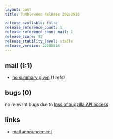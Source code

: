 ```yaml
---
layout: post
title: Tumbleweed Release 20200516

release_available: false
release_reference_count: 1
release_reference_count_mail: 1
release_score: 92
release_stability_level: stable
release_version: 20200516
---
```


## mail (1:1)

- [no summary given](https://github.com/boombatower/tumbleweed-review/issues/10) (1 refs)

## bugs (0)

<!--more-->

no relevant bugs due to [loss of bugzilla API access](https://bugzilla.opensuse.org/show_bug.cgi?id=1157722)



## links

- [mail announcement](https://github.com/boombatower/tumbleweed-review/issues/10)
